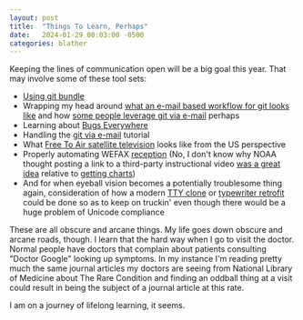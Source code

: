 ```yaml
---
layout: post
title:  "Things To Learn, Perhaps"
date:   2024-01-29 00:03:00 -0500
categories: blather
---
```

Keeping the lines of communication open will be a big goal this year.  That may involve some of these tool sets:

+ [Using git bundle](https://web.archive.org/web/20240112005127/https://git-scm.com/book/en/v2/Git-Tools-Bundling)  
+ Wrapping my head around [what an e-mail based workflow for git looks like](https://web.archive.org/web/20231221173431/https://drewdevault.com/2018/07/02/Email-driven-git.html) and how [some people leverage git via e-mail](https://web.archive.org/web/20231219095927/https://begriffs.com/posts/2018-06-05-mailing-list-vs-github.html) perhaps  
+ Learning about [Bugs Everywhere](https://web.archive.org/web/20231225131129/http://bugseverywhere.org/)
+ Handling the [git via e-mail](https://git-send-email.io/#step-1) tutorial
+ What [Free To Air satellite television](https://web.archive.org/web/20230324145621/https://www.wikihow.com/Install-and-Set-Up-Free-to-Air-Satellite-TV-Program-Receiver-System) looks like from the US perspective
+ Properly automating WEFAX [reception](https://www.youtube.com/watch?v=l1QyDVgclto) (No, I don't know why NOAA thought posting a link to a third-party instructional video [was a great idea](https://web.archive.org/web/20231123151628/https://www.weather.gov/marine/radiofax_charts) relative to [getting charts](https://web.archive.org/web/20240129060301/https://www.weather.gov/media/marine/rfaxatl.txt))
+ And for when eyeball vision becomes a potentially troublesome thing again, consideration of how a modern [TTY clone](https://web.archive.org/web/20231223180025/https://drewdevault.com/2019/10/30/Line-printer-shell-hack.html) or [typewriter retrofit](https://web.archive.org/web/20230610191232/https://hackaday.com/2019/11/14/upgrade-board-turns-typewriter-into-a-teletype/) could be done so as to keep on truckin' even though there would be a huge problem of Unicode compliance

These are all obscure and arcane things.  My life goes down obscure and arcane roads, though.  I learn that the hard way when I go to visit the doctor.  Normal people have doctors that complain about patients consulting "Doctor Google" looking up symptoms.  In my instance I'm reading pretty much the same journal articles my doctors are seeing from National Library of Medicine about The Rare Condition and finding an oddball thing at a visit could result in being the subject of a journal article at this rate.

I am on a journey of lifelong learning, it seems.
